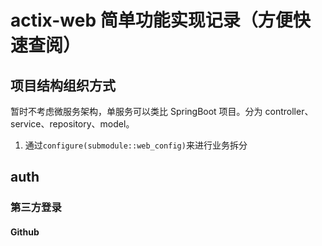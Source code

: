 # actix-web 简单功能实现记录（方便快速查阅）


## 项目结构组织方式

暂时不考虑微服务架构，单服务可以类比 SpringBoot 项目。分为 controller、service、repository、model。

1. 通过`configure(submodule::web_config)`来进行业务拆分

## auth

### 第三方登录

#### Github